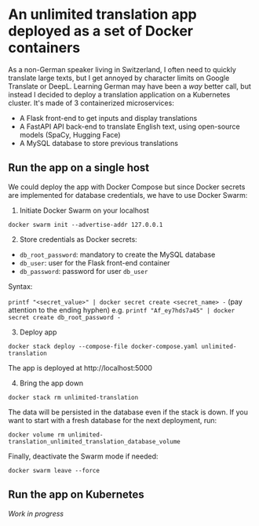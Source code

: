 # An unlimited translation app deployed as a set of Docker containers

As a non-German speaker living in Switzerland, I often need to quickly translate large texts, but I get annoyed by character limits on Google Translate or DeepL. Learning German may have been a *way* better call, but instead I decided to deploy a translation application on a Kubernetes cluster. It's made of 3 containerized microservices:

* A Flask front-end to get inputs and display translations
* A FastAPI API back-end to translate English text, using open-source models (SpaCy, Hugging Face)
* A MySQL database to store previous translations

## Run the app on a single host

We could deploy the app with Docker Compose but since Docker secrets are implemented for database credentials, we have to use Docker Swarm:

1) Initiate Docker Swarm on your localhost

```docker swarm init --advertise-addr 127.0.0.1```

2) Store credentials as Docker secrets:

* ```db_root_password```: mandatory to create the MySQL database
* ```db_user```: user for the Flask front-end container
* ```db_password```: password for user ```db_user```

Syntax:

```printf "<secret_value>" | docker secret create <secret_name> -``` (pay attention to the ending hyphen)
e.g.
```printf "Af_ey7hds7a45" | docker secret create db_root_password -```

3) Deploy app

```docker stack deploy --compose-file docker-compose.yaml unlimited-translation```

The app is deployed at http://localhost:5000

4) Bring the app down

```docker stack rm unlimited-translation```  

The data will be persisted in the database even if the stack is down. If you want to start with a fresh database for the next deployment, run:  

```docker volume rm unlimited-translation_unlimited_translation_database_volume```

Finally, deactivate the Swarm mode if needed:

```docker swarm leave --force```

## Run the app on Kubernetes

*Work in progress*
